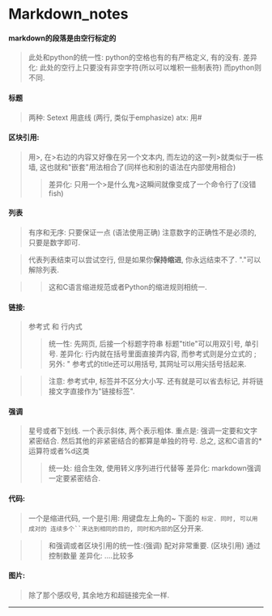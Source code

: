 # Markdown_notes
#### markdown的段落是由空行标定的
> 此处和python的统一性: python的空格也有的有严格定义, 有的没有.
> 差异化: 此处的空行上只要没有非空字符(所以可以堆积一些制表符) 而python则不同.

#### 标题
> 两种: Setext 用底线 (两行, 类似于emphasize)
> atx: 用#

#### 区块引用:
> 用>, 在>右边的内容又好像在另一个文本内, 而左边的这一列>就类似于一栋墙, 这也就和"嵌套"用法相合了(同样也和别的语法在内部使用相合)
>> 差异化: 只用一个>是什么鬼>这瞬间就像变成了一个命令行了(没错fish)

#### 列表
> 有序和无序: 只要保证一点 (语法使用正确)
> 注意数字的正确性不是必须的, 只要是数字即可.

> 代表列表结束可以尝试空行, 但是如果你**保持缩进**, 你永远结束不了. 
> "\."可以解除列表.

>> 这和C语言缩进规范或者Python的缩进规则相统一.

#### 链接:
> 参考式 和 行内式
>> 统一性: 先网页, 后接一个标题字符串 标题"title"可以用双引号, 单引号. 
>> 差异化: 行内就在括号里面直接弄内容, 而参考式则是分立式的 ; 另外: " 参考式的title还可以用括号, 其网址可以用尖括号括起来.

>> 注意: 参考式中, 标签并不区分大小写.
>> 还有就是可以省去标记, 并将链接文字直接作为"链接标签".

#### 强调
> 星号或者下划线.  一个表示斜体, 两个表示粗体.
> 重点是: 强调一定要和文字紧密结合.
> 然后其他的非紧密结合的都算是单独的符号.
> 总之, 这和C语言的*运算符或者%d这类
>> 统一处: 组合生效, 使用转义序列进行代替等
>> 差异化: markdown强调一定要紧密结合.

#### 代码:
> 一个是缩进代码, 一个是引用: 用键盘左上角的~ 下面的 `标定.
> 同时, 可以用成对的 连续多个``来达到相同的目的, 同时和内部的`区分开来.

>> 和强调或者区块引用的统一性:(强调) 配对非常重要. (区块引用) 通过控制数量
>> 差异化: ....比较多

#### 图片:
> 除了那个感叹号, 其余地方和超链接完全一样.

---
